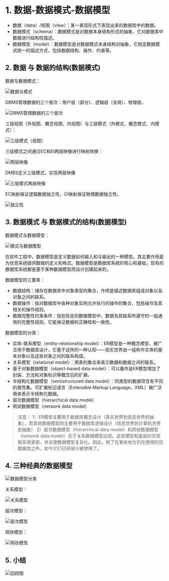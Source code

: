 ﻿# 1. 数据-数据模式-数据模型 #

* 数据（data）/视图（view）：某一表现形式下表现出来的数据库中的数据。
* 数据模式（schema）：数据模式是对数据本身结构形式的抽象，它对数据库中数据进行结构性描述。
* 数据模型（model）：数据模型是对数据模式本身结构对抽象，它规定数据模式统一的描述方式，包括数据结构、操作、约束等。

## 2. 数据 与 数据的结构(数据模式) ##

数据与数据模式：

![数据与模式](/youzhilane/img/数据库系统概念-数据与数据模式.jpg)

DBMS管理数据的三个层次：用户层（部分）、逻辑层（全局）、物理层。

![DBMS管理数据的三个层次](/youzhilane/img/数据库系统概念-DBMS管理数据的三个层次.jpg)

三级视图（外视图、概念视图、内视图）与三级模式（外模式、概念模式、内模式）：

![三级模式（视图）](/youzhilane/img/数据库系统概念-三级模式（视图）.jpg)

三级模式之间通过EC和EI两层映像进行映射转换：

![两层映像](/youzhilane/img/数据库系统概念-两层映像.jpg)

DMBS定义三级模式，实现两层映像

![三层模式两层映像](/youzhilane/img/数据库系统概念-三层模式两层映像.jpg)

EC映射保证逻辑数据独立性，CI映射保证物理数据独立性。

![独立性](/youzhilane/img/数据库系统概念-独立性.jpg)

## 3. 数据模式 与 数据模式的结构(数据模型) ##

数据模式与数据模型：

![模式与数据模型](/youzhilane/img/数据库系统概念-模式与数据模型.jpg)

在软件工程中，数据模型是定义数据如何输入和与输出的一种模型。其主要作用是为信息系统提供数据的定义和格式。数据模型是数据库系统的核心和基础，现有的数据库系统都是基于某种数据模型而设计创建起来的。

数据模型的三要素：

* 数据结构：储存在数据库中对象类型的集合，作用是描述数据库组成对象以及对象之间的联系。
* 数据操作：指对数据库中各种对象实例允许执行的操作的集合，包括操作及其相关的操作规则。
* 数据完整性约束条件：指在给定的数据模型中，数据及其联系所遵守的一组通用的完整性规则，它能保证数据的正确性和一致性。

数据模型的分类：

* 实体-联系模型（entity-relationship model）：ER模型是一种概念模型，被广泛用于数据库设计，它基于这样的一种认知——现实世界由一组称作实体的基本对象以及这些对象之间的联系构成。
* 关系模型（relational model）：用表的集合来表示数据和数据之间的联系。
* 基于对象数据模型（object-based data model）：可以看作是ER模型增加了封装、方法和对象标识等概念后的扩展。
* 半结构化数据模型（semistructured data model）：同类型的数据项含有不同的属性集。可扩展标记语言（Extensible Markup Language，XML）被广泛用来表示半结构化数据。
* 层次数据模型（hierarchical data model）
* 网状数据模型（network data model）

> 注意：
> 1）ER模型主要用于数据库概念设计（真实世界到信息世界的抽象），而其他数据模型则主要用于数据库逻辑设计（信息世界到计算机世界到抽象）
> 2）层次数据模型（hierarchical data model）和网状数据模型（network data model）先于关系数据模型出现。这些模型和底层的实现联系很紧密，并且使数据模型复杂化。因此，除了在某些地方仍在使用的旧数据库之外，如今它们已经很少被使用了。

## 4. 三种经典的数据模型 ##

![数据模型分类](/youzhilane/img/数据库系统概念-数据模型分类.jpg)

关系模型：

![关系模型](/youzhilane/img/数据库系统概念-关系模型.jpg)

层次模型：

![层次模型](/youzhilane/img/数据库系统概念-层次模型.jpg)

网状模型：

![网状模型](/youzhilane/img/数据库系统概念-网状模型.jpg)

## 5. 小结 ##

![回顾图](/youzhilane/img/数据库系统概念-回顾图.jpg)

